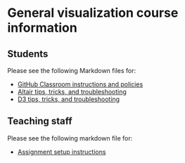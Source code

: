# General visualization course information

## Students

Please see the following Markdown files for:

* [GitHub Classroom instructions and policies](github-classroom.md)
* [Altair tips, tricks, and troubleshooting](altair.md)
* [D3 tips, tricks, and troubleshooting](d3.md)

## Teaching staff

Please see the following markdown file for:

* [Assignment setup instructions](assignment-setup.md)